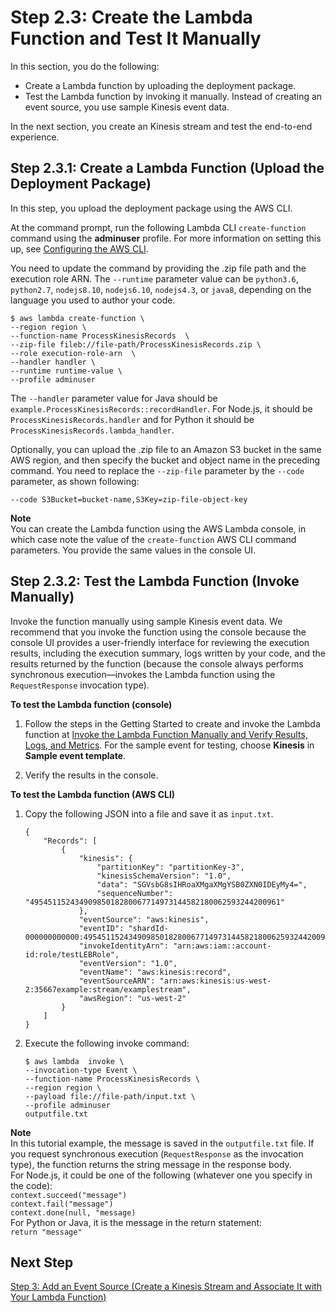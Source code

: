 # Step 2\.3: Create the Lambda Function and Test It Manually<a name="with-kinesis-example-upload-deployment-pkg"></a>

In this section, you do the following:
+ Create a Lambda function by uploading the deployment package\. 
+ Test the Lambda function by invoking it manually\. Instead of creating an event source, you use sample Kinesis event data\. 

In the next section, you create an Kinesis stream and test the end\-to\-end experience\.

## Step 2\.3\.1: Create a Lambda Function \(Upload the Deployment Package\)<a name="walkthrough-kinesis-events-adminuser-create-test-function-upload-zip-test-upload1"></a>

In this step, you upload the deployment package using the AWS CLI\.

At the command prompt, run the following Lambda CLI `create-function` command using the **adminuser** profile\. For more information on setting this up, see [Configuring the AWS CLI](http://docs.aws.amazon.com/cli/latest/userguide/cli-chap-getting-started.html)\.

You need to update the command by providing the \.zip file path and the execution role ARN\. The `--runtime` parameter value can be `python3.6`, `python2.7`, `nodejs8.10`, `nodejs6.10`, `nodejs4.3`, or `java8`, depending on the language you used to author your code\.

```
$ aws lambda create-function \
--region region \
--function-name ProcessKinesisRecords  \
--zip-file fileb://file-path/ProcessKinesisRecords.zip \
--role execution-role-arn  \
--handler handler \
--runtime runtime-value \
--profile adminuser
```

The `--handler` parameter value for Java should be `example.ProcessKinesisRecords::recordHandler`\. For Node\.js, it should be `ProcessKinesisRecords.handler` and for Python it should be `ProcessKinesisRecords.lambda_handler`\.

Optionally, you can upload the \.zip file to an Amazon S3 bucket in the same AWS region, and then specify the bucket and object name in the preceding command\. You need to replace the `--zip-file` parameter by the `--code` parameter, as shown following:

```
--code S3Bucket=bucket-name,S3Key=zip-file-object-key
```

**Note**  
You can create the Lambda function using the AWS Lambda console, in which case note the value of the `create-function` AWS CLI command parameters\. You provide the same values in the console UI\.

## Step 2\.3\.2: Test the Lambda Function \(Invoke Manually\)<a name="walkthrough-kinesis-events-adminuser-create-test-function-upload-zip-test-manual-invoke"></a>

Invoke the function manually using sample Kinesis event data\. We recommend that you invoke the function using the console because the console UI provides a user\-friendly interface for reviewing the execution results, including the execution summary, logs written by your code, and the results returned by the function \(because the console always performs synchronous execution—invokes the Lambda function using the `RequestResponse` invocation type\)\. 

**To test the Lambda function \(console\)**

1. Follow the steps in the Getting Started to create and invoke the Lambda function at [Invoke the Lambda Function Manually and Verify Results, Logs, and Metrics](get-started-create-function.md#get-started-invoke-manually)\. For the sample event for testing, choose **Kinesis** in **Sample event template**\. 

1. Verify the results in the console\.

**To test the Lambda function \(AWS CLI\)**

1. Copy the following JSON into a file and save it as `input.txt`\. 

   ```
   {
       "Records": [
           {
               "kinesis": {
                   "partitionKey": "partitionKey-3",
                   "kinesisSchemaVersion": "1.0",
                   "data": "SGVsbG8sIHRoaXMgaXMgYSB0ZXN0IDEyMy4=",
                   "sequenceNumber": "49545115243490985018280067714973144582180062593244200961"
               },
               "eventSource": "aws:kinesis",
               "eventID": "shardId-000000000000:49545115243490985018280067714973144582180062593244200961",
               "invokeIdentityArn": "arn:aws:iam::account-id:role/testLEBRole",
               "eventVersion": "1.0",
               "eventName": "aws:kinesis:record",
               "eventSourceARN": "arn:aws:kinesis:us-west-2:35667example:stream/examplestream",
               "awsRegion": "us-west-2"
           }
       ]
   }
   ```

1. Execute the following invoke command:

   ```
   $ aws lambda  invoke \
   --invocation-type Event \
   --function-name ProcessKinesisRecords \
   --region region \
   --payload file://file-path/input.txt \
   --profile adminuser 
   outputfile.txt
   ```
**Note**  
In this tutorial example, the message is saved in the `outputfile.txt` file\. If you request synchronous execution \(`RequestResponse` as the invocation type\), the function returns the string message in the response body\.   
For Node\.js, it could be one of the following \(whatever one you specify in the code\):  
`context.succeed("message")`  
`context.fail("message")`  
`context.done(null, "message)`  
For Python or Java, it is the message in the return statement:  
`return "message"`

## Next Step<a name="with-kinesis-example-upload-deployment-pkg-next-step"></a>

 [Step 3: Add an Event Source \(Create a Kinesis Stream and Associate It with Your Lambda Function\)](with-kinesis-example-configure-event-source.md) 